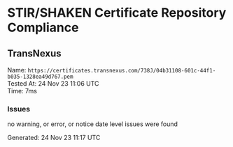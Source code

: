 # STIR/SHAKEN Certificate Repository Compliance

## TransNexus

Name: `https://certificates.transnexus.com/738J/04b31108-601c-44f1-b035-1328ea49d767.pem`\
Tested At: 24 Nov 23 11:06 UTC\
Time: 7ms

### Issues

no warning, or error, or notice date level issues were found

Generated: 24 Nov 23 11:17 UTC